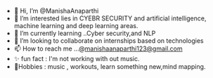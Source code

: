 - 👋 Hi, I’m @ManishaAnaparthi
- 👀 I’m interested lies in  CYEBR SECURITY and artificial intelligence, machine learning and deep learning areas.
- 🌱 I’m currently learning ..Cyber security,and NLP
- 💞️ I’m looking to collaborate on internships based on technologies
- 📫 How to reach me ...@manishaanaparthi123@gmail.com
- ✨ fun fact : I'm not working with out music.
- 🎉Hobbies : music , workouts, learn something new,mind mapping.

<!---
ManishaAnaparthi/ManishaAnaparthi is a ✨ special ✨ repository because its `README.md` (this file) appears on your GitHub profile.
You can click the Preview link to take a look at your changes.
--->
